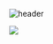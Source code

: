 ![header](https://capsule-render.vercel.app/api?type=waving&color=auto&height=300&section=header&text=welcome%20&fontSize=90)

<img src="https://img.shields.io/badge/Django-#092E20?style=for-the-badge&logo=Django&logoColor=black">

<!--
**hyeinj/hyeinj** is a ✨ _special_ ✨ repository because its `README.md` (this file) appears on your GitHub profile.

Here are some ideas to get you started:

- 🔭 I’m currently working on ...
- 🌱 I’m currently learning ...
- 👯 I’m looking to collaborate on ...
- 🤔 I’m looking for help with ...
- 💬 Ask me about ...
- 📫 How to reach me: ...
- 😄 Pronouns: ...
- ⚡ Fun fact: ...
-->
